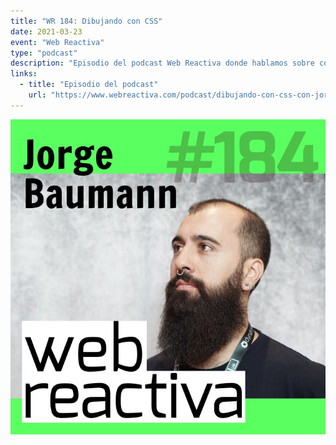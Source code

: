```yaml
---
title: "WR 184: Dibujando con CSS"
date: 2021-03-23
event: "Web Reactiva"
type: "podcast"
description: "Episodio del podcast Web Reactiva donde hablamos sobre cómo crear ilustraciones y arte utilizando CSS"
links:
  - title: "Episodio del podcast"
    url: "https://www.webreactiva.com/podcast/dibujando-con-css-con-jorge-baumann"
---
```


![Podcast Web Reactiva - Dibujando con CSS](../../assets/talks/web-reactiva-css/main.png)

